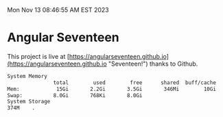 Mon Nov 13 08:46:55 AM EST 2023

# Angular Seventeen


This project is live at [https://angularseventeen.github.io](https://angularseventeen.github.io "Seventeen!") thanks to Github.

```bash
System Memory
               total        used        free      shared  buff/cache   available
Mem:            15Gi       2.2Gi       3.5Gi       346Mi        10Gi        13Gi
Swap:          8.0Gi       768Ki       8.0Gi
System Storage
374M	.
```
